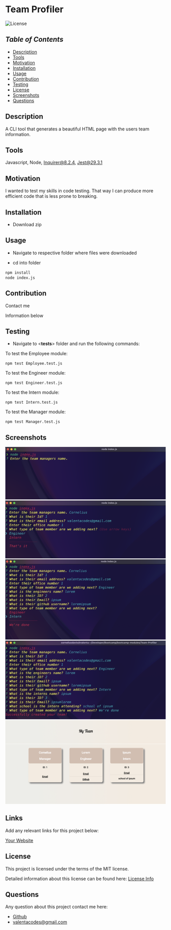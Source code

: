 # Team Profiler

![License](https://img.shields.io/badge/License-MIT-blue)

## *Table of Contents*

- [Description](#description)
- [Tools](#tools)
- [Motivation](#motivation)
- [Installation](#installation)
- [Usage](#usage)
- [Contribution](#contribution)
- [Testing](#testing)
- [License](#license)
- [Screenshots](#screenshots)
- [Questions](#questions)

## **Description**

  A CLI tool that generates a beautiful HTML page with the users team information.

## **Tools**

  Javascript, Node, Inquirer@8.2.4, Jest@29.3.1

## **Motivation**

  I wanted to test my skills in code testing. That way I can produce more efficient code that is less prone to breaking.

## **Installation**
  
- Download zip

## **Usage**

- Navigate to respective folder where files were downloaded

- cd into folder

``` en
npm install 
node index.js
```

## **Contribution**

  Contact me

  Information below
  
## **Testing**

- Navigate to <**tests**> folder and run the following commands:

To test the Employee module:

  ```en
  npm test Employee.test.js
  ```

To test the Engineer module:

```en
npm test Engineer.test.js
```

To test the Intern module:

  ```en
  npm test Intern.test.js
  ```

To test the Manager module:

  ```en
  npm test Manager.test.js
  ```

## **Screenshots**

  ![screenshot](./assets/starting.png)
  ![screenshot](./assets/selection.png)
  ![screenshot](./assets/selection2.png)
  ![screenshot](./assets/end.png)
  ![screenshot](./assets/dashboard.png)

## **Links**
  
  Add any relevant links for this project below:

  [Your Website](URL)

## License

  This project is licensed under the terms of the MIT license.

  Detailed information about this license can be found here: [License Info](https://choosealicense.com/licenses/mit)

## Questions

  Any question about this project contact me here:

- [Github](https://github.com/valentacodes)
- <valentacodes@gmail.com>
  